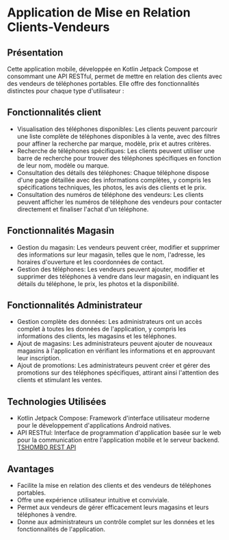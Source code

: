 
# Application de Mise en Relation Clients-Vendeurs
## Présentation

Cette application mobile, développée en Kotlin Jetpack Compose et consommant une API RESTful, permet de mettre en relation des clients avec des vendeurs de téléphones portables. Elle offre des fonctionnalités distinctes pour chaque type d'utilisateur :

## Fonctionnalités client

- Visualisation des téléphones disponibles: Les clients peuvent parcourir une liste complète de téléphones disponibles à la vente, avec des filtres pour affiner la recherche par marque, modèle, prix et autres critères.
- Recherche de téléphones spécifiques: Les clients peuvent utiliser une barre de recherche pour trouver des téléphones spécifiques en fonction de leur nom, modèle ou marque.
- Consultation des détails des téléphones: Chaque téléphone dispose d'une page détaillée avec des informations complètes, y compris les spécifications techniques, les photos, les avis des clients et le prix.
- Consultation des numéros de téléphone des vendeurs: Les clients peuvent afficher les numéros de téléphone des vendeurs pour contacter directement et finaliser l'achat d'un téléphone.
## Fonctionnalités Magasin

- Gestion du magasin: Les vendeurs peuvent créer, modifier et supprimer des informations sur leur magasin, telles que le nom, l'adresse, les horaires d'ouverture et les coordonnées de contact.
- Gestion des téléphones: Les vendeurs peuvent ajouter, modifier et supprimer des téléphones à vendre dans leur magasin, en indiquant les détails du téléphone, le prix, les photos et la disponibilité.
## Fonctionnalités Administrateur

- Gestion complète des données: Les administrateurs ont un accès complet à toutes les données de l'application, y compris les informations des clients, les magasins et les téléphones.
- Ajout de magasins: Les administrateurs peuvent ajouter de nouveaux magasins à l'application en vérifiant les informations et en approuvant leur inscription.
- Ajout de promotions: Les administrateurs peuvent créer et gérer des promotions sur des téléphones spécifiques, attirant ainsi l'attention des clients et stimulant les ventes.
## Technologies Utilisées

- Kotlin Jetpack Compose: Framework d'interface utilisateur moderne pour le développement d'applications Android natives.
- API RESTful: Interface de programmation d'application basée sur le web pour la communication entre l'application mobile et le serveur backend. [TSHOMBO REST API](https://github.com/Ortega1709/tshombo-api)
## Avantages

- Facilite la mise en relation des clients et des vendeurs de téléphones portables.
- Offre une expérience utilisateur intuitive et conviviale.
- Permet aux vendeurs de gérer efficacement leurs magasins et leurs téléphones à vendre.
- Donne aux administrateurs un contrôle complet sur les données et les fonctionnalités de l'application.
